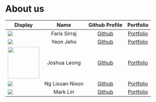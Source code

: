 # About us

| Display                                             |      Name       |              Github Profile              |               Portfolio               |
|-----------------------------------------------------|:---------------:|:----------------------------------------:|:-------------------------------------:|
| ![](https://via.placeholder.com/100.png?text=Photo) |  Faris Sirraj   | [Github](https://github.com/farissirraj) |   [Portfolio](/team/farissirraj.md)   |
| ![](https://via.placeholder.com/100.png?text=Photo) |    Yeon Jeho    |   [Github](https://github.com/ICubE-)    |    [Portfolio](docs/team/jeho.md)     |
| <img src="images/joshua.jpg" width=100 height=100>  |  Joshua Leong   | [Github](https://github.com/J0shuaLeong) | [Portfolio](docs/team/j0shualeong.md) |
| ![](https://via.placeholder.com/100.png?text=Photo) | Ng Lixuan Nixon |      [Github](https://github.com/)       |   [Portfolio](docs/team/johndoe.md)   |
| ![](https://via.placeholder.com/100.png?text=Photo) |    Mark Lin     |      [Github](https://github.com/)       |   [Portfolio](docs/team/johndoe.md)   |

